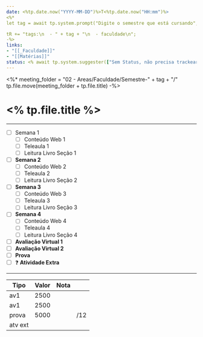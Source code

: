 ```yaml
---
date: <%tp.date.now("YYYY-MM-DD")%>T<%tp.date.now("HH:mm")%>
<%* 
let tag = await tp.system.prompt("Digite o semestre que está cursando", "", throw_on_cancel=true, multiline=true)

tR += "tags:\n  - " + tag + "\n  - faculdade\n";
-%>
links:
- "[[_Faculdade]]"
- "[[Matérias]]"
status: <% await tp.system.suggester(["Sem Status, não precisa trackear","todo", "doing", "ongoing", "done"], ["", "todo", "doing", "ongoing", "done"], throw_on_cancel=true, placeholder="Qual Status da Tarefa?") %>
---
```


<%*
    meeting_folder = "02 - Areas/Faculdade/Semestre-" + tag + "/"
	tp.file.move(meeting_folder + tp.file.title)
-%>
# <% tp.file.title %>
---

- [ ] Semana 1
	- [ ] Conteúdo Web 1
	- [ ] Teleaula 1
	- [ ] Leitura Livro Seção 1
- [ ] **Semana 2**
	- [ ] Conteúdo Web 2
	- [ ] Teleaula 2
	- [ ] Leitura Livro Seção 2
- [ ] **Semana 3**
	- [ ] Conteúdo Web 3
	- [ ] Teleaula 3
	- [ ] Leitura Livro Seção 3
- [ ] **Semana 4**
	- [ ] Conteúdo Web 4
	- [ ] Teleaula 4
	- [ ] Leitura Livro Seção 4

- [ ] **Avaliação Virtual 1**
- [ ] **Avaliação Virtual 2**
- [ ] **Prova**
- [ ] ❓ **Atividade Extra** 

---

| Tipo    | Valor | Nota |     |
| ------- | ----- | ---- | --- |
| av1     | 2500  |      |     |
| av1     | 2500  |      |     |
| prova   | 5000  |      | /12 |
| atv ext |       |      |     |

